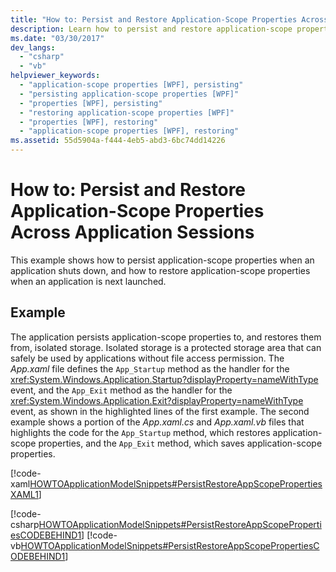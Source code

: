 ```yaml
---
title: "How to: Persist and Restore Application-Scope Properties Across Application Sessions"
description: Learn how to persist and restore application-scope properties across application sessions via included code examples in XAML, C#, and Visual Basic.
ms.date: "03/30/2017"
dev_langs: 
  - "csharp"
  - "vb"
helpviewer_keywords: 
  - "application-scope properties [WPF], persisting"
  - "persisting application-scope properties [WPF]"
  - "properties [WPF], persisting"
  - "restoring application-scope properties [WPF]"
  - "properties [WPF], restoring"
  - "application-scope properties [WPF], restoring"
ms.assetid: 55d5904a-f444-4eb5-abd3-6bc74dd14226
---
```

# How to: Persist and Restore Application-Scope Properties Across Application Sessions

This example shows how to persist application-scope properties when an application shuts down, and how to restore application-scope properties when an application is next launched.

## Example  

 The application persists application-scope properties to, and restores them from, isolated storage. Isolated storage is a protected storage area that can safely be used by applications without file access permission.  The *App.xaml* file defines the `App_Startup` method as the handler for the <xref:System.Windows.Application.Startup?displayProperty=nameWithType> event, and the `App_Exit` method as the handler for the  <xref:System.Windows.Application.Exit?displayProperty=nameWithType> event, as shown in the highlighted lines of the first example. The second example shows a portion of the *App.xaml.cs* and *App.xaml.vb* files that highlights the code for the `App_Startup` method, which restores application-scope properties, and the `App_Exit` method, which saves application-scope properties.

 [!code-xaml[HOWTOApplicationModelSnippets#PersistRestoreAppScopePropertiesXAML1](~/samples/snippets/csharp/VS_Snippets_Wpf/HOWTOApplicationModelSnippets/CSharp/App.xaml?highlight=1-7)]
  
 [!code-csharp[HOWTOApplicationModelSnippets#PersistRestoreAppScopePropertiesCODEBEHIND1](~/samples/snippets/csharp/VS_Snippets_Wpf/HOWTOApplicationModelSnippets/CSharp/App.xaml.cs?highlight=17-55)]
 [!code-vb[HOWTOApplicationModelSnippets#PersistRestoreAppScopePropertiesCODEBEHIND1](~/samples/snippets/visualbasic/VS_Snippets_Wpf/HOWTOApplicationModelSnippets/visualbasic/application.xaml.vb?highlight=14-45)]
